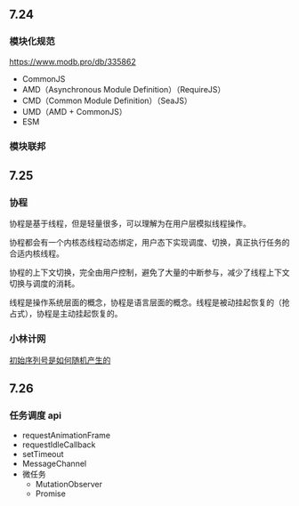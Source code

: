 ## 7.24

### 模块化规范
https://www.modb.pro/db/335862

- CommonJS
- AMD（Asynchronous Module Definition）（RequireJS）
- CMD（Common Module Definition）（SeaJS）
- UMD（AMD + CommonJS）
- ESM

### 模块联邦

## 7.25

### 协程

协程是基于线程，但是轻量很多，可以理解为在用户层模拟线程操作。

协程都会有一个内核态线程动态绑定，用户态下实现调度、切换，真正执行任务的合适内核线程。

协程的上下文切换，完全由用户控制，避免了大量的中断参与，减少了线程上下文切换与调度的消耗。

线程是操作系统层面的概念，协程是语言层面的概念。线程是被动挂起恢复的（抢占式），协程是主动挂起恢复的。

### 小林计网

[初始序列号是如何随机产生的](https://www.xiaolincoding.com/network/3_tcp/tcp_interview.html#%E5%88%9D%E5%A7%8B%E5%BA%8F%E5%88%97%E5%8F%B7-isn-%E6%98%AF%E5%A6%82%E4%BD%95%E9%9A%8F%E6%9C%BA%E4%BA%A7%E7%94%9F%E7%9A%84)

## 7.26

### 任务调度 api

- requestAnimationFrame
- requestIdleCallback
- setTimeout
- MessageChannel
- 微任务
	- MutationObserver
	- Promise